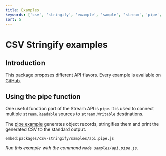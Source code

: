 ```yaml
---
title: Examples
keywords: ['csv', 'stringify', 'example', 'sample', 'stream', 'pipe', 'callback', 'sync', 'async']
sort: 5
---
```


# CSV Stringify examples

## Introduction

This package proposes different API flavors. Every example is available on [GitHub](https://github.com/adaltas/node-csv/tree/master/packages/csv-stringify/samples).

## Using the pipe function

One useful function part of the Stream API is `pipe`. It is used to connect
multiple `stream.Readable` sources to `stream.Writable` destinations.

The [pipe example](https://github.com/adaltas/node-csv/blob/master/packages/csv-stringify/samples/api.pipe.js) generates object records, stringifies them and print the generated CSV to the standard output.

`embed:packages/csv-stringify/samples/api.pipe.js`

_Run this example with the command `node samples/api.pipe.js`._
